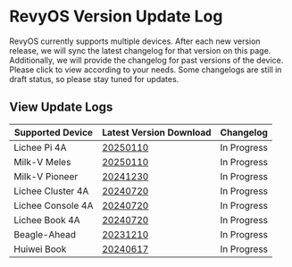 # RevyOS Version Update Log

RevyOS currently supports multiple devices. After each new version release, we will sync the latest changelog for that version on this page. Additionally, we will provide the changelog for past versions of the device. Please click to view according to your needs. Some changelogs are still in draft status, so please stay tuned for updates.

## View Update Logs

| Supported Device      | Latest Version Download | Changelog       |
| --------------------- | ----------------------- | ---------------- |
| Lichee Pi 4A         | [20250110](https://mirror.iscas.ac.cn/revyos/extra/images/lpi4a/20250110/) | In Progress      |
| Milk-V Meles         | [20250110](https://mirror.iscas.ac.cn/revyos/extra/images/meles/20250110/) | In Progress      |
| Milk-V Pioneer       | [20241230](https://mirror.iscas.ac.cn/revyos/extra/images/sg2042/20241230/) | In Progress      |
| Lichee Cluster 4A    | [20240720](https://mirror.iscas.ac.cn/revyos/extra/images/lpi4a/) | In Progress      |
| Lichee Console 4A    | [20240720](https://mirror.iscas.ac.cn/revyos/extra/images/lcon4a/20240720/) | In Progress      |
| Lichee Book 4A       | [20240720](https://mirror.iscas.ac.cn/revyos/extra/images/laptop4a/) | In Progress      |
| Beagle-Ahead         | [20231210](https://mirror.iscas.ac.cn/revyos/extra/images/beagle/20231210/) | In Progress      |
| Huiwei Book          | [20240617](https://mirror.iscas.ac.cn/revyos/extra/images/huiwei/test/20240617/) | In Progress      |